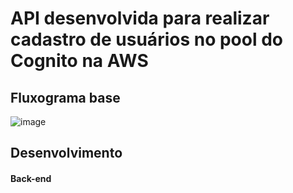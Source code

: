 # API desenvolvida para realizar cadastro de usuários no pool do Cognito na AWS

## Fluxograma base

![image](https://user-images.githubusercontent.com/81451506/230170116-98e28358-04cd-4ea4-8531-8d2c5a1a8f0a.png)


## Desenvolvimento

#### Back-end

